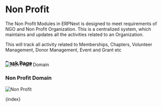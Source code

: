 <!-- add-breadcrumbs -->
# Non Profit


The Non Profit Modules in ERPNext is designed to meet requirements of NGO and Non Profit Organization. This is a centralized system, which maintains and updates all the activities related to an Organization.

This will track all activity related to Memberships, Chapters, Volunteer Management,
Donor Management, Event and Grant etc


### Desk Page
<img class="screenshot" >

<div class="section" style="padding-top: 0px; margin-top: -30px;">
	<div class="fake-browser-frame">
		<img class="img-responsive browser-image feature-image" alt="Non Profit Domain"
			src="/docs/assets/img/non_profit/non_profit_domain.png">
	</div>
</div>

### Non Profit Domain
<img class="screenshot" alt="Non Profit" src="/docs/assets/img/non_profit/module.png">

{index}